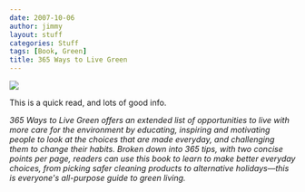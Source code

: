 ```yaml
---
date: 2007-10-06
author: jimmy
layout: stuff
categories: Stuff
tags: [Book, Green]
title: 365 Ways to Live Green
---
```

<div class="iframe-left">
<a href="http://www.amazon.com/365-Ways-Live-Green-Environment/dp/1598698087/ref=as_li_ss_il?_encoding=UTF8&qid=1458766618&sr=8-1&linkCode=li3&tag=jimmlitt-20&linkId=55d1fd1c43a37c1b608aec1bee3eb21d" target="_blank"><img border="0" src="//ws-na.amazon-adsystem.com/widgets/q?_encoding=UTF8&ASIN=1598698087&Format=_SL250_&ID=AsinImage&MarketPlace=US&ServiceVersion=20070822&WS=1&tag=jimmlitt-20" ></a><img src="//ir-na.amazon-adsystem.com/e/ir?t=jimmlitt-20&l=li3&o=1&a=1598698087" width="1" height="1" border="0" alt="" style="border:none !important; margin:0px !important;" />
</div>

This is a quick read, and lots of good info.

_365 Ways to Live Green offers an extended list of opportunities to live with more care for the environment by educating, inspiring and motivating people to look at the choices that are made everyday, and challenging them to change their habits. Broken down into 365 tips, with two concise points per page, readers can use this book to learn to make better everyday choices, from picking safer cleaning products to alternative holidays—this is everyone's all-purpose guide to green living._